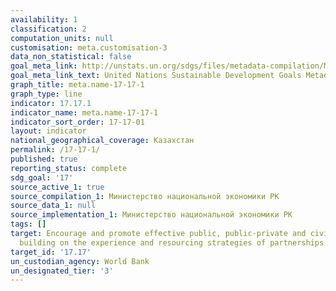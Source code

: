 ```yaml
---
availability: 1
classification: 2
computation_units: null
customisation: meta.customisation-3
data_non_statistical: false
goal_meta_link: http://unstats.un.org/sdgs/files/metadata-compilation/Metadata-Goal-17.pdf
goal_meta_link_text: United Nations Sustainable Development Goals Metadata (pdf 468kB)
graph_title: meta.name-17-17-1
graph_type: line
indicator: 17.17.1
indicator_name: meta.name-17-17-1
indicator_sort_order: 17-17-01
layout: indicator
national_geographical_coverage: Казахстан
permalink: /17-17-1/
published: true
reporting_status: complete
sdg_goal: '17'
source_active_1: true
source_compilation_1: Министерство национальной экономики РК
source_data_1: null
source_implementation_1: Министерство национальной экономики РК
tags: []
target: Encourage and promote effective public, public-private and civil society partnerships,
  building on the experience and resourcing strategies of partnerships
target_id: '17.17'
un_custodian_agency: World Bank
un_designated_tier: '3'
---
```

